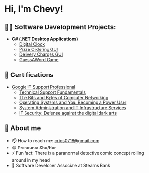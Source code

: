 <h1>Hi, I'm Chevy! <br/>

<h2>👨‍💻 Software Development Projects:</h2>

- <b>C# (.NET Desktop Applications)</b>
  - [Digital Clock](https://github.com/shaolin-diamonds/DigitalClock)
  - [Pizza Ordering GUI](https://github.com/shaolin-diamonds/GUIpizza)
  - [Delivery Charges GUI](https://github.com/shaolin-diamonds/DeliveryCharges)
  - [GuessAWord Game](https://github.com/shaolin-diamonds/GuessAWordOnline)


<h2>📃 Certifications</h2>

- <a href="https://www.coursera.org/account/accomplishments/specialization/certificate/ZXZ3SCLCQMJS">Googie IT Support Professional</a>
  - [Technical Support Fundamentals](https://www.coursera.org/account/accomplishments/certificate/759LECULUCJV)
  - [The Bits and Bytes of Computer Networking](https://www.coursera.org/account/accomplishments/certificate/9MMLRKYNLJKK)
  - [Operating Systems and You: Becoming a Power User](https://www.coursera.org/account/accomplishments/certificate/FYM8YM9NKK8Y)
  - [System Administration and IT Infrastructure Services](https://www.coursera.org/account/accomplishments/certificate/SCMD5NFUZSN9)
  - [IT Security: Defense against the digital dark arts](https://www.coursera.org/account/accomplishments/certificate/XQYV8AHRPWTS)

<h2> 💬 About me</h2>

- 📫 How to reach me: crios0718@gmail.com
- 😄 Pronouns: She/Her
- ⚡ Fun fact: There is a paranormal detective comic concept rolling around in my head
- 🔭 Software Developer Associate at Stearns Bank 

<!--
**shaolin-diamonds/shaolin-diamonds** is a ✨ _special_ ✨ repository because its `README.md` (this file) appears on your GitHub profile.

Here are some ideas to get you started:

- 🔭 I’m currently working on ...
- 🌱 I’m currently learning ...
- 👯 I’m looking to collaborate on ...
- 🤔 I’m looking for help with ...
- 💬 Ask me about ...
- 📫 How to reach me: ...
- 😄 Pronouns: ...
- ⚡ Fun fact: ...
-->
